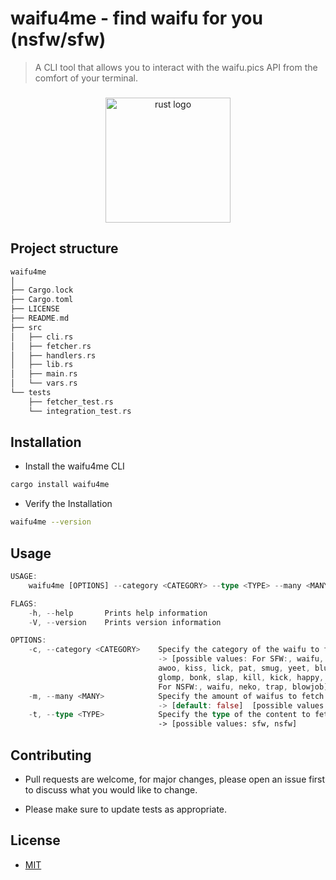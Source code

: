 # waifu4me - find waifu for you (nsfw/sfw)

> A CLI tool that allows you to interact with the waifu.pics API from the comfort of your terminal.

###

<div align="center">
    <img src="https://cdn.jsdelivr.net/gh/devicons/devicon/icons/rust/rust-plain.svg" height="200" alt="rust logo"  />
</div>

###

## Project structure

```rust
waifu4me
│
├── Cargo.lock
├── Cargo.toml
├── LICENSE
├── README.md
├── src
│   ├── cli.rs
│   ├── fetcher.rs
│   ├── handlers.rs
│   ├── lib.rs
│   ├── main.rs
│   └── vars.rs
└── tests
    ├── fetcher_test.rs
    └── integration_test.rs
```

## Installation

- Install the waifu4me CLI

```sh
cargo install waifu4me
```

- Verify the Installation

```sh
waifu4me --version
```

## Usage

```rust
USAGE:
    waifu4me [OPTIONS] --category <CATEGORY> --type <TYPE> --many <MANY>

FLAGS:
    -h, --help       Prints help information
    -V, --version    Prints version information

OPTIONS:
    -c, --category <CATEGORY>    Specify the category of the waifu to fetch.
                                 -> [possible values: For SFW:, waifu, nekoshinobu, megumin, bully, cuddle, cry, hug,
                                 awoo, kiss, lick, pat, smug, yeet, blush, smile, wave, highfive, handhold, nom, bite,
                                 glomp, bonk, slap, kill, kick, happy, wink, poke, dance, cringe,
                                 For NSFW:, waifu, neko, trap, blowjob]
    -m, --many <MANY>            Specify the amount of waifus to fetch (true for many).
                                 -> [default: false]  [possible values: true, false]
    -t, --type <TYPE>            Specify the type of the content to fetch.
                                 -> [possible values: sfw, nsfw]
```

## Contributing

- Pull requests are welcome, for major changes, please open an issue first to
discuss what you would like to change.

- Please make sure to update tests as appropriate.

## License

- [MIT](https://choosealicense.com/licenses/mit/)
